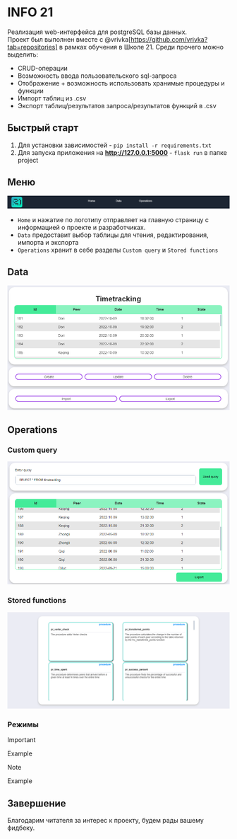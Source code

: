 INFO 21
========
Реализация web-интерфейса для postgreSQL базы данных.  
Проект был выполнен вместе с @vrivka[https://github.com/vrivka?tab=repositories] в рамках обучения в Школе 21.
Среди прочего можно выделить:  
- CRUD-операции
- Возможность ввода пользовательского sql-запроса
- Отображение + возможность использовать хранимые процедуры и функции
- Импорт таблиц из .csv
- Экспорт таблиц/результатов запроса/результатов функций в .csv

## Быстрый старт
1. Для установки зависимостей - `pip install -r requirements.txt`
2. Для запуска приложения на **http://127.0.0.1:5000** - `flask run` в папке project

## Меню
![Menu](./images/menu_screen.png)  
- `Home` и нажатие по логотипу отправляет на главную страницу с информацией о проекте и разработчиках.
- `Data` предоставит выбор таблицы для чтения, редактирования, импорта и экспорта
- `Operations` хранит в себе разделы `Custom query` и `Stored functions`

## Data
![Data](./images/data_screen.png)  
## Operations
### Custom query
![Custom query](./images/custom_query_screen.png)  
### Stored functions
![Functions](./images/stored_functions.gif)  

### Режимы
>[!IMPORTANT]
> Example


>[!NOTE]
> Example

## Завершение
Благодарим читателя за интерес к проекту, будем рады вашему фидбеку.
